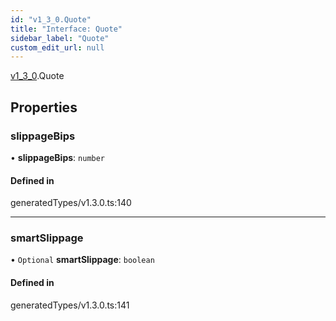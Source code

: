 ```yaml
---
id: "v1_3_0.Quote"
title: "Interface: Quote"
sidebar_label: "Quote"
custom_edit_url: null
---
```


[v1\_3\_0](../namespaces/v1_3_0.md).Quote

## Properties

### slippageBips

• **slippageBips**: `number`

#### Defined in

generatedTypes/v1.3.0.ts:140

___

### smartSlippage

• `Optional` **smartSlippage**: `boolean`

#### Defined in

generatedTypes/v1.3.0.ts:141

